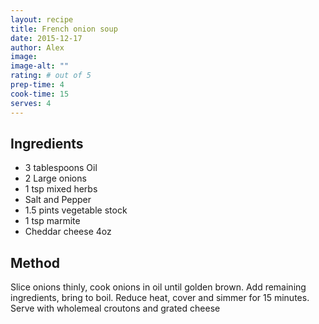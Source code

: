 ```yaml
---
layout: recipe
title: French onion soup
date: 2015-12-17
author: Alex
image:
image-alt: ""
rating: # out of 5
prep-time: 4
cook-time: 15
serves: 4
---
```


## Ingredients
- 3 tablespoons Oil
- 2 Large onions
- 1 tsp mixed herbs
- Salt and Pepper
- 1.5 pints vegetable stock
- 1 tsp marmite
- Cheddar cheese 4oz

## Method

Slice onions thinly, cook onions in oil until golden brown. Add remaining ingredients, bring to boil. Reduce heat, cover and simmer for 15 minutes. Serve with wholemeal croutons and grated cheese
